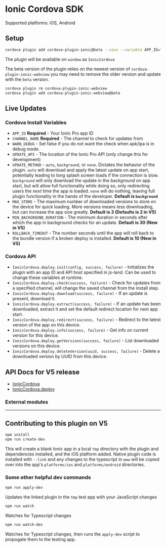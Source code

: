 Ionic Cordova SDK
======

Supported platforms: iOS, Android

## Setup

```bash
cordova plugin add cordova-plugin-ionic@beta --save --variable APP_ID="abcd1234" --variable CHANNEL_NAME="Master" --variable UPDATE_METHOD="background"
```

The plugin will be available on `window` as `IonicCordova`

The beta version of the plugin relies on the newest version of  `cordova-plugin-ionic-webview` you may need to remove
the older version and update with the `beta` version.

```bash
cordova plugin rm cordova-plugin-ionic-webview
cordova plugin add cordova-plugin-ionic-webview@beta
```

## Live Updates

### Cordova Install Variables

* `APP_ID` **Required** - Your Ionic Pro app ID
* `CHANNEL_NAME` **Required** - The channel to check for updates from
* `WARN_DEBUG` - Set false if you do not want the check when apk/ipa is in debug mode.
* `UPDATE_API` - The location of the Ionic Pro API (only change this for development)
* `UPDATE_METHOD` - `auto`, `background`, or `none`.  Dictates the behavior of the plugin.  `auto` will download and apply the latest update on app start, potentially leading to long splash screen loads if the connection is slow.  `background` will only download the update in the background on app start, but will allow full functionality while doing so, only redirecting users the _next_ time the app is loaded.  `none` will do nothing, leaving full plugin functionality in the hands of the developer.  **Default is `background`**
* `MAX_STORE` - The maximum number of downloaded versions to store on the device for quick loading.  More versions means less downloading, but can increase the app size greatly.  **Default is 3 (Defaults is 2 in V5)**
* `MIN_BACKGROUND_DURATION` - The minimum duration in seconds after which the app in background checks for an update. **Default is 30 (New in V5)**
* `ROLLBACK_TIMEOUT` - The number seconds until the app will roll back to the bundle version if a broken deploy is installed. **Default is 10 (New in V5)**

### Cordova API

* `IonicCordova.deploy.init(config, success, failure)` - Initializes the plugin with an app ID and API host specified in js-land.  Can be used to change these variables at runtime.
* `IonicCordova.deploy.check(success, failure)` - Check for updates from a specified channel, will change the saved channel from the install step.
* `IonicCordova.deploy.download(success, failure)` - If an update is present, download it.
* `IonicCordova.deploy.extract(success, failure)` - If an update has been downloaded, extract it and set the default redirect location for next app start.
* `IonicCordova.deploy.redirect(success, failure)` - Redirect to the latest version of the app on this device.
* `IonicCordova.deploy.info(success, failure)` - Get info on current version for this device.
* `IonicCordova.deploy.getVersions(success, failure)` - List downloaded versions on this device.
* `IonicCordova.deploy.deleteVersion(uuid, success, failure)` - Delete a downloaded version by UUID from this device.

## API Docs for V5 release

* [IonicCordova](docs/interfaces/_ioniccordova_d_.ipluginbaseapi.md)
* [IonicCordova.deploy](docs/interfaces/_ioniccordova_d_.ideploypluginapi.md)

### External modules


---


## Contributing to this plugin on V5

```bash
npm install
npm run create-dev
```

This will create a blank Ionic app in a local `tmp` directory with the plugin and dependencies installed, and the iOS platform added.  Native plugin code is installed with `--link` and any changes to the typescript in `www` will be copied over into the app's `platforms/ios` and `platforms/android` directories.

### Some other helpful dev commands

```bash
npm run apply-dev
```

Updates the linked plugin in the `tmp` test app with your JavaScript changes

```bash
npm run watch
```

Watches for Typescript changes

```bash
npm run watch-dev
```

Watches for Typescript changes, then runs the `apply-dev` script to propogate them to the testing app.
